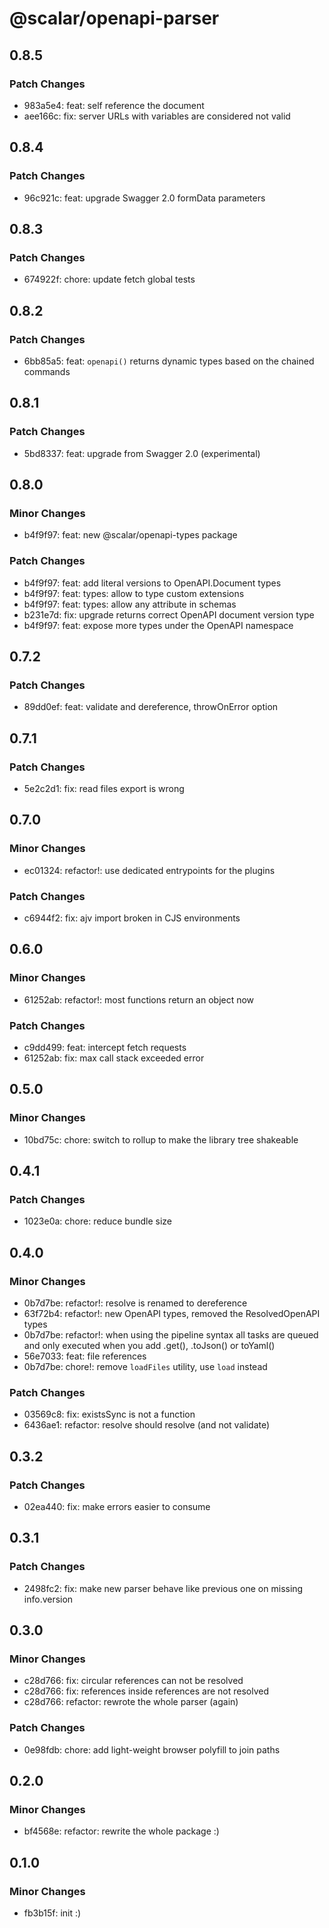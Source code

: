 # @scalar/openapi-parser

## 0.8.5

### Patch Changes

- 983a5e4: feat: self reference the document
- aee166c: fix: server URLs with variables are considered not valid

## 0.8.4

### Patch Changes

- 96c921c: feat: upgrade Swagger 2.0 formData parameters

## 0.8.3

### Patch Changes

- 674922f: chore: update fetch global tests

## 0.8.2

### Patch Changes

- 6bb85a5: feat: `openapi()` returns dynamic types based on the chained commands

## 0.8.1

### Patch Changes

- 5bd8337: feat: upgrade from Swagger 2.0 (experimental)

## 0.8.0

### Minor Changes

- b4f9f97: feat: new @scalar/openapi-types package

### Patch Changes

- b4f9f97: feat: add literal versions to OpenAPI.Document types
- b4f9f97: feat: types: allow to type custom extensions
- b4f9f97: feat: types: allow any attribute in schemas
- b231e7d: fix: upgrade returns correct OpenAPI document version type
- b4f9f97: feat: expose more types under the OpenAPI namespace

## 0.7.2

### Patch Changes

- 89dd0ef: feat: validate and dereference, throwOnError option

## 0.7.1

### Patch Changes

- 5e2c2d1: fix: read files export is wrong

## 0.7.0

### Minor Changes

- ec01324: refactor!: use dedicated entrypoints for the plugins

### Patch Changes

- c6944f2: fix: ajv import broken in CJS environments

## 0.6.0

### Minor Changes

- 61252ab: refactor!: most functions return an object now

### Patch Changes

- c9dd499: feat: intercept fetch requests
- 61252ab: fix: max call stack exceeded error

## 0.5.0

### Minor Changes

- 10bd75c: chore: switch to rollup to make the library tree shakeable

## 0.4.1

### Patch Changes

- 1023e0a: chore: reduce bundle size

## 0.4.0

### Minor Changes

- 0b7d7be: refactor!: resolve is renamed to dereference
- 63f72b4: refactor!: new OpenAPI types, removed the ResolvedOpenAPI types
- 0b7d7be: refactor!: when using the pipeline syntax all tasks are queued and only executed when you add .get(), .toJson() or toYaml()
- 56e7033: feat: file references
- 0b7d7be: chore!: remove `loadFiles` utility, use `load` instead

### Patch Changes

- 03569c8: fix: existsSync is not a function
- 6436ae1: refactor: resolve should resolve (and not validate)

## 0.3.2

### Patch Changes

- 02ea440: fix: make errors easier to consume

## 0.3.1

### Patch Changes

- 2498fc2: fix: make new parser behave like previous one on missing info.version

## 0.3.0

### Minor Changes

- c28d766: fix: circular references can not be resolved
- c28d766: fix: references inside references are not resolved
- c28d766: refactor: rewrote the whole parser (again)

### Patch Changes

- 0e98fdb: chore: add light-weight browser polyfill to join paths

## 0.2.0

### Minor Changes

- bf4568e: refactor: rewrite the whole package :)

## 0.1.0

### Minor Changes

- fb3b15f: init :)

